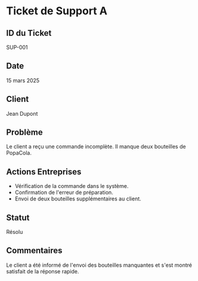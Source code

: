 # Ticket de Support A

## ID du Ticket
SUP-001

## Date
15 mars 2025

## Client
Jean Dupont

## Problème
Le client a reçu une commande incomplète. Il manque deux bouteilles de PopaCola.

## Actions Entreprises
- Vérification de la commande dans le système.
- Confirmation de l'erreur de préparation.
- Envoi de deux bouteilles supplémentaires au client.

## Statut
Résolu

## Commentaires
Le client a été informé de l'envoi des bouteilles manquantes et s'est montré satisfait de la réponse rapide.
